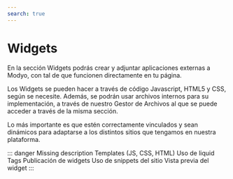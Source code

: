 ```yaml
---
search: true
---
```


# Widgets

En la sección Widgets podrás crear y adjuntar aplicaciones externas a Modyo, con tal de que funcionen directamente en tu página.

Los Widgets se pueden hacer a través de código Javascript, HTML5 y CSS, según se necesite. Además, se podrán usar archivos internos para su implementación, a través de nuestro Gestor de Archivos al que se puede acceder a través de la misma sección.

Lo más importante es que estén correctamente vinculados y sean dinámicos para adaptarse a los distintos sitios que tengamos en nuestra plataforma.

::: danger
Missing description
Templates (JS, CSS, HTML)
Uso de liquid
Tags
Publicación de widgets
Uso de snippets del sitio
Vista previa del widget
:::
